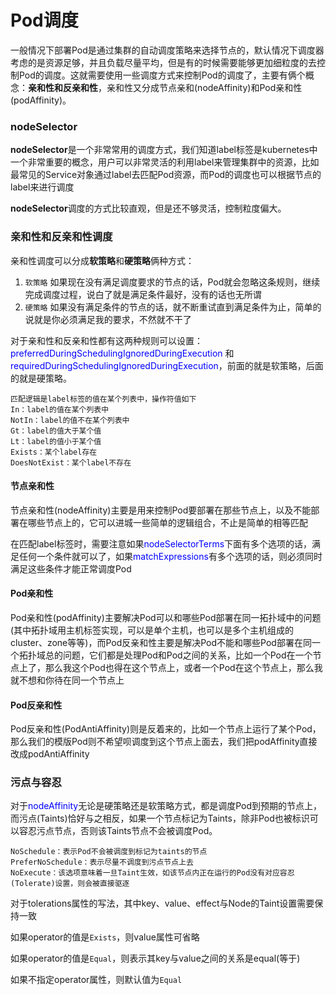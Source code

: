 # Pod调度

一般情况下部署Pod是通过集群的自动调度策略来选择节点的，默认情况下调度器考虑的是资源足够，并且负载尽量平均，但是有的时候需要能够更加细粒度的去控制Pod的调度。这就需要使用一些调度方式来控制Pod的调度了，主要有俩个概念：**亲和性和反亲和性**，亲和性又分成节点亲和(nodeAffinity)和Pod亲和性(podAffinity)。



### nodeSelector

**nodeSelector**是一个非常常用的调度方式，我们知道label标签是kubernetes中一个非常重要的概念，用户可以非常灵活的利用label来管理集群中的资源，比如最常见的Service对象通过label去匹配Pod资源，而Pod的调度也可以根据节点的label来进行调度

**nodeSelector**调度的方式比较直观，但是还不够灵活，控制粒度偏大。



### 亲和性和反亲和性调度

亲和性调度可以分成**软策略**和**硬策略**俩种方式：

1. `软策略` 如果现在没有满足调度要求的节点的话，Pod就会忽略这条规则，继续完成调度过程，说白了就是满足条件最好，没有的话也无所谓
2. `硬策略` 如果没有满足条件的节点的话，就不断重试直到满足条件为止，简单的说就是你必须满足我的要求，不然就不干了

对于亲和性和反亲和性都有这两种规则可以设置： <font color=blue>preferredDuringSchedulingIgnoredDuringExecution</font> 和<font color=blue>requiredDuringSchedulingIgnoredDuringExecution</font>，前面的就是软策略，后面的就是硬策略。

```
匹配逻辑是label标签的值在某个列表中，操作符值如下
In：label的值在某个列表中
NotIn：label的值不在某个列表中
Gt：label的值大于某个值
Lt：label的值小于某个值
Exists：某个label存在
DoesNotExist：某个label不存在
```

#### 节点亲和性

节点亲和性(nodeAffinity)主要是用来控制Pod要部署在那些节点上，以及不能部署在哪些节点上的，它可以进城一些简单的逻辑组合，不止是简单的相等匹配

在匹配label标签时，需要注意如果<font color=blue>nodeSelectorTerms</font>下面有多个选项的话，满足任何一个条件就可以了，如果<font color=blue>matchExpressions</font>有多个选项的话，则必须同时满足这些条件才能正常调度Pod

#### Pod亲和性

Pod亲和性(podAffinity)主要解决Pod可以和哪些Pod部署在同一拓扑域中的问题(其中拓扑域用主机标签实现，可以是单个主机，也可以是多个主机组成的cluster、zone等等)，而Pod反亲和性主要是解决Pod不能和哪些Pod部署在同一个拓扑域总的问题，它们都是处理Pod和Pod之间的关系，比如一个Pod在一个节点上了，那么我这个Pod也得在这个节点上，或者一个Pod在这个节点上，那么我就不想和你待在同一个节点上

#### Pod反亲和性

Pod反亲和性(PodAntiAffinity)则是反着来的，比如一个节点上运行了某个Pod，那么我们的模版Pod则不希望呗调度到这个节点上面去，我们把podAffinity直接改成podAntiAffinity



###  污点与容忍

对于<font color=blue>nodeAffinity</font>无论是硬策略还是软策略方式，都是调度Pod到预期的节点上，而污点(Taints)恰好与之相反，如果一个节点标记为Taints，除非Pod也被标识可以容忍污点节点，否则该Taints节点不会被调度Pod。

```
NoSchedule：表示Pod不会被调度到标记为taints的节点
PreferNoSchedule：表示尽量不调度到污点节点上去
NoExecute：该选项意味着一旦Taint生效，如该节点内正在运行的Pod没有对应容忍(Tolerate)设置，则会被直接驱逐
```

对于tolerations属性的写法，其中key、value、effect与Node的Taint设置需要保持一致

如果operator的值是`Exists`，则value属性可省略

如果operator的值是`Equal`，则表示其key与value之间的关系是equal(等于)

如果不指定operator属性，则默认值为`Equal`

































































